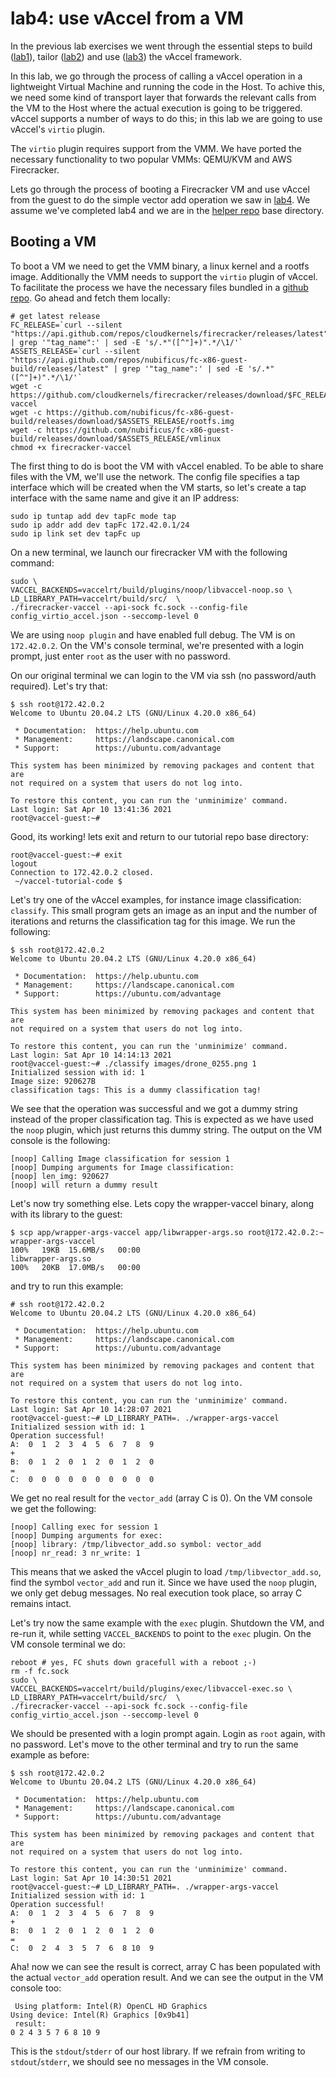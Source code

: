 # lab4: use vAccel from a VM

In the previous lab exercises we went through the essential steps to build
([lab1](https://github.com/nubificus/vaccel-tutorials/tree/main/lab1)), tailor
([lab2](https://github.com/nubificus/vaccel-tutorials/tree/main/lab2)) and use
([lab3](https://github.com/nubificus/vaccel-tutorials/tree/main/lab3)) the
vAccel framework.

In this lab, we go through the process of calling a vAccel operation in a
lightweight Virtual Machine and running the code in the Host. To achive this,
we need some kind of transport layer that forwards the relevant calls from the
VM to the Host where the actual execution is going to be triggered. vAccel
supports a number of ways to do this; in this lab we are going to use vAccel's
`virtio` plugin.

The `virtio` plugin requires support from the VMM. We have ported the necessary
functionality to two popular VMMs: QEMU/KVM and AWS Firecracker.

Lets go through the process of booting a Firecracker VM and use vAccel from the
guest to do the simple vector add operation we saw in
[lab4](https://github.com/nubificus/vaccel-tutorials/tree/main/lab4). We assume
we've completed lab4 and we are in the [helper
repo](https://github.com/nubificus/vaccel-tutorials-code) base directory.

## Booting a VM

To boot a VM we need to get the VMM binary, a linux kernel and a rootfs image.
Additionally the VMM needs to support the `virtio` plugin of vAccel. To
facilitate the process we have the necessary files bundled in a [github
repo](https://github.com/nubificus/fc-x86-guest-build/releases/latest). Go
ahead and fetch them locally:

```
# get latest release
FC_RELEASE=`curl --silent "https://api.github.com/repos/cloudkernels/firecracker/releases/latest" | grep '"tag_name":' | sed -E 's/.*"([^"]+)".*/\1/'`
ASSETS_RELEASE=`curl --silent "https://api.github.com/repos/nubificus/fc-x86-guest-build/releases/latest" | grep '"tag_name":' | sed -E 's/.*"([^"]+)".*/\1/'`
wget -c https://github.com/cloudkernels/firecracker/releases/download/$FC_RELEASE/firecracker-vaccel
wget -c https://github.com/nubificus/fc-x86-guest-build/releases/download/$ASSETS_RELEASE/rootfs.img
wget -c https://github.com/nubificus/fc-x86-guest-build/releases/download/$ASSETS_RELEASE/vmlinux
chmod +x firecracker-vaccel

```

The first thing to do is boot the VM with vAccel enabled. To be able to share
files with the VM, we'll use the network. The config file specifies a tap
interface which will be created when the VM starts, so let's create a tap
interface with the same name and give it an IP address:

```
sudo ip tuntap add dev tapFc mode tap
sudo ip addr add dev tapFc 172.42.0.1/24
sudo ip link set dev tapFc up
```

On a new terminal, we launch our firecracker VM with the
following command:

```
sudo \
VACCEL_BACKENDS=vaccelrt/build/plugins/noop/libvaccel-noop.so \
LD_LIBRARY_PATH=vaccelrt/build/src/  \
./firecracker-vaccel --api-sock fc.sock --config-file config_virtio_accel.json --seccomp-level 0
```

We are using `noop plugin` and have enabled full debug. The VM is on
`172.42.0.2`.  On the VM's console terminal, we're presented with a login
prompt, just enter `root` as the user with no password.

On our original terminal we can login to the VM via ssh (no password/auth
required). Let's try that:

```
$ ssh root@172.42.0.2
Welcome to Ubuntu 20.04.2 LTS (GNU/Linux 4.20.0 x86_64)

 * Documentation:  https://help.ubuntu.com
 * Management:     https://landscape.canonical.com
 * Support:        https://ubuntu.com/advantage

This system has been minimized by removing packages and content that are
not required on a system that users do not log into.

To restore this content, you can run the 'unminimize' command.
Last login: Sat Apr 10 13:41:36 2021
root@vaccel-guest:~# 
```

Good, its working! lets exit and return to our tutorial repo base directory:

```
root@vaccel-guest:~# exit
logout
Connection to 172.42.0.2 closed.
 ~/vaccel-tutorial-code $
```

Let's try one of the vAccel examples, for instance image classification:
`classify`. This small program gets an image as an input and the number of
iterations and returns the classification tag for this image. We run the
following:

```
$ ssh root@172.42.0.2
Welcome to Ubuntu 20.04.2 LTS (GNU/Linux 4.20.0 x86_64)

 * Documentation:  https://help.ubuntu.com
 * Management:     https://landscape.canonical.com
 * Support:        https://ubuntu.com/advantage

This system has been minimized by removing packages and content that are
not required on a system that users do not log into.

To restore this content, you can run the 'unminimize' command.
Last login: Sat Apr 10 14:14:13 2021
root@vaccel-guest:~# ./classify images/drone_0255.png 1
Initialized session with id: 1
Image size: 920627B
classification tags: This is a dummy classification tag!
```

We see that the operation was successful and we got a dummy string instead of
the proper classification tag. This is expected as we have used the `noop`
plugin, which just returns this dummy string. The output on the VM console is
the following:

```
[noop] Calling Image classification for session 1
[noop] Dumping arguments for Image classification:
[noop] len_img: 920627
[noop] will return a dummy result
```

Let's now try something else. Lets copy the wrapper-vaccel binary, along with
its library to the guest:

```
$ scp app/wrapper-args-vaccel app/libwrapper-args.so root@172.42.0.2:~
wrapper-args-vaccel                                                                                   100%   19KB  15.6MB/s   00:00    
libwrapper-args.so                                                                                    100%   20KB  17.0MB/s   00:00    
```

and try to run this example:

```
# ssh root@172.42.0.2
Welcome to Ubuntu 20.04.2 LTS (GNU/Linux 4.20.0 x86_64)

 * Documentation:  https://help.ubuntu.com
 * Management:     https://landscape.canonical.com
 * Support:        https://ubuntu.com/advantage

This system has been minimized by removing packages and content that are
not required on a system that users do not log into.

To restore this content, you can run the 'unminimize' command.
Last login: Sat Apr 10 14:28:07 2021
root@vaccel-guest:~# LD_LIBRARY_PATH=. ./wrapper-args-vaccel 
Initialized session with id: 1
Operation successful!
A:  0  1  2  3  4  5  6  7  8  9 
+
B:  0  1  2  0  1  2  0  1  2  0 
=
C:  0  0  0  0  0  0  0  0  0  0 
```

We get no real result for the `vector_add` (array C is 0). On the VM console we
get the following:

```
[noop] Calling exec for session 1
[noop] Dumping arguments for exec:
[noop] library: /tmp/libvector_add.so symbol: vector_add
[noop] nr_read: 3 nr_write: 1
```

This means that we asked the vAccel plugin to load `/tmp/libvector_add.so`,
find the symbol `vector_add` and run it. Since we have used the `noop` plugin,
we only get debug messages. No real execution took place, so array C remains
intact. 

Let's try now the same example with the `exec` plugin. Shutdown the VM, and
re-run it, while setting `VACCEL_BACKENDS` to point to the `exec` plugin. On
the VM console terminal we do:

```
reboot # yes, FC shuts down gracefull with a reboot ;-)
rm -f fc.sock
sudo \
VACCEL_BACKENDS=vaccelrt/build/plugins/exec/libvaccel-exec.so \
LD_LIBRARY_PATH=vaccelrt/build/src/  \
./firecracker-vaccel --api-sock fc.sock --config-file config_virtio_accel.json --seccomp-level 0
```

We should be presented with a login prompt again. Login as `root` again, with
no password. Let's move to the other terminal and try to run the same example
as before:

```
$ ssh root@172.42.0.2
Welcome to Ubuntu 20.04.2 LTS (GNU/Linux 4.20.0 x86_64)

 * Documentation:  https://help.ubuntu.com
 * Management:     https://landscape.canonical.com
 * Support:        https://ubuntu.com/advantage

This system has been minimized by removing packages and content that are
not required on a system that users do not log into.

To restore this content, you can run the 'unminimize' command.
Last login: Sat Apr 10 14:30:51 2021
root@vaccel-guest:~# LD_LIBRARY_PATH=. ./wrapper-args-vaccel 
Initialized session with id: 1
Operation successful!
A:  0  1  2  3  4  5  6  7  8  9 
+
B:  0  1  2  0  1  2  0  1  2  0 
=
C:  0  2  4  3  5  7  6  8 10  9 
```

Aha! now we can see the result is correct, array C has been populated with the
actual `vector_add` operation result. And we can see the output in the VM
console too:

```
 Using platform: Intel(R) OpenCL HD Graphics
Using device: Intel(R) Graphics [0x9b41]
 result: 
0 2 4 3 5 7 6 8 10 9 
```

This is the `stdout`/`stderr` of our host library. If we refrain from writing
to `stdout`/`stderr`, we should see no messages in the VM console.






